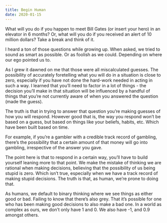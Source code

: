 ```yaml
---
title: Begin Human
date: 2020-01-15
---
```



What will you do if you happen to meet Bill Gates (or insert your hero) in an elevator in 6 months?
Or, what will you do if you received an alert of 10 million dollars? Take a break and think of it.

I heard a ton of those questions while growing up. When asked, we tried to sound as smart as possible. Or as foolish as we could. Depending on where our ego pointed us to.

As I grew it dawned on me that those were all miscalculated guesses. The possibility of accurately foretelling what you will do in a situation is close to zero, especially if you have not done the hard-work needed in acting in such a way. I learned that you’ll need to factor in a lot of things - the decision you’ll make in that situation will be influenced by a handful of things that you’re not currently aware of when you answered the question (made the guess).

The truth is that in trying to answer that question you’re making guesses of how you will respond. However good that is, the way you respond won’t be based on a guess, but based on things like your beliefs, habits, etc. Which have been built based on time.

For example, if you’re a gambler with a credible track record of gambling, there’s the possibility that a certain amount of that money will go into gambling, irrespective of the answer you gave.

The point here is that to respond in a certain way, you’ll have to build yourself leaning more to that point. We make the mistake of thinking we are rational when making decisions, believing that the possibility of us being stupid is zero. Which isn’t true, especially when we have a track record of making stupid decisions. The truth is that, as human, we’re prone to doing that.

As humans, we default to binary thinking where we see things as either good or bad. Failing to know that there’s also grey. That it’s possible for one who has been making good decisions to also make a bad one. In a world as complex as ours, we don’t only have 1 and 0. We also have -1, and 0.9 amongst others.
